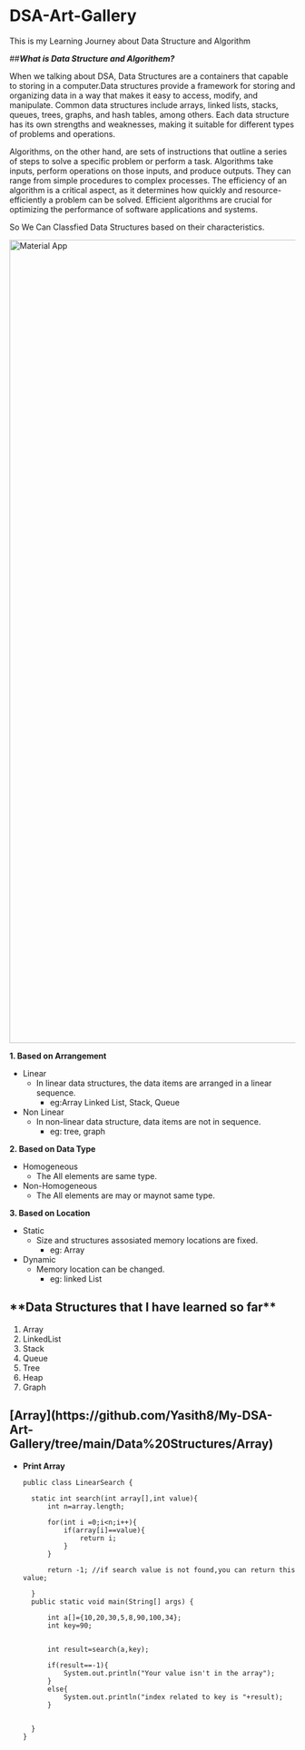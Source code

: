 # **DSA-Art-Gallery**
This is my Learning Journey about Data Structure and Algorithm

##***What is Data Structure and Algorithem?***

When we talking about DSA, Data Structures are a containers that capable to storing in a computer.Data structures provide a framework for storing and organizing data in a way that makes it easy to access, modify, and manipulate. Common data structures include arrays, linked lists, stacks, queues, trees, graphs, and hash tables, among others. Each data structure has its own strengths and weaknesses, making it suitable for different types of problems and operations.

Algorithms, on the other hand, are sets of instructions that outline a series of steps to solve a specific problem or perform a task. Algorithms take inputs, perform operations on those inputs, and produce outputs. They can range from simple procedures to complex processes. The efficiency of an algorithm is a critical aspect, as it determines how quickly and resource-efficiently a problem can be solved. Efficient algorithms are crucial for optimizing the performance of software applications and systems.

So We Can Classfied Data Structures based on their characteristics.

<img width="1416" alt="Material App" src="https://github.com/Yasith8/My-DSA-Art-Gallery/assets/90121062/d457749a-dbc8-4cb7-8d9a-efdc7691a009">

**1. Based on Arrangement**
  - Linear
    - In linear data structures, the data items are arranged in a linear sequence.
      * eg:Array Linked List, Stack, Queue
  - Non Linear
    - In non-linear data structure, data items are not in sequence.
      * eg: tree, graph

**2. Based on Data Type**
  - Homogeneous
    - The All elements are same type.
  - Non-Homogeneous
    - The All elements are may or maynot same type.

**3. Based on Location**
  - Static
    - Size and structures assosiated memory locations are fixed.
      - eg: Array
  - Dynamic
    - Memory location can be changed.
      - eg: linked List
     
  <h2>**Data Structures that I have learned so far**</h2>

  1. Array
  2. LinkedList
  3. Stack
  4. Queue
  5. Tree
  6. Heap
  7. Graph



<h2>[Array](https://github.com/Yasith8/My-DSA-Art-Gallery/tree/main/Data%20Structures/Array)</h2>

- **Print Array**
  <br>
  ```
  public class LinearSearch {

    static int search(int array[],int value){
        int n=array.length;

        for(int i =0;i<n;i++){
            if(array[i]==value){
                return i;
            }
        }

        return -1; //if search value is not found,you can return this value;

    }
    public static void main(String[] args) {
         
        int a[]={10,20,30,5,8,90,100,34};
        int key=90;
        

        int result=search(a,key);

        if(result==-1){
            System.out.println("Your value isn't in the array");
        }
        else{
            System.out.println("index related to key is "+result);
        }

       
    }
  }
```
